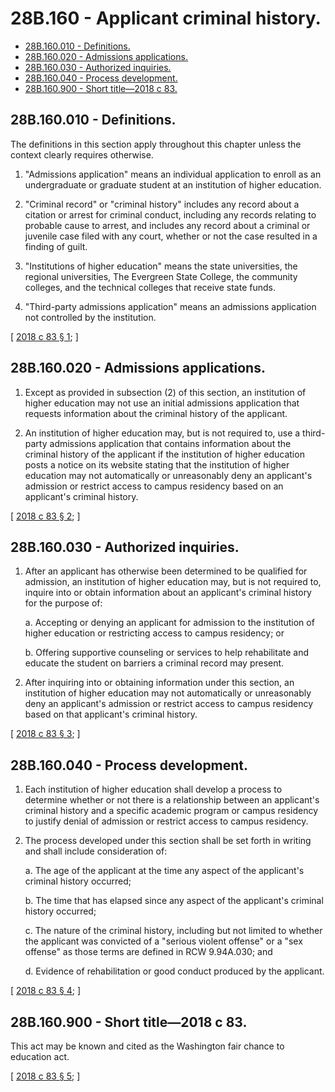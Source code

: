 # 28B.160 - Applicant criminal history.
* [28B.160.010 - Definitions.](#28b160010---definitions)
* [28B.160.020 - Admissions applications.](#28b160020---admissions-applications)
* [28B.160.030 - Authorized inquiries.](#28b160030---authorized-inquiries)
* [28B.160.040 - Process development.](#28b160040---process-development)
* [28B.160.900 - Short title—2018 c 83.](#28b160900---short-title2018-c-83)
## 28B.160.010 - Definitions.
The definitions in this section apply throughout this chapter unless the context clearly requires otherwise.

1. "Admissions application" means an individual application to enroll as an undergraduate or graduate student at an institution of higher education.

2. "Criminal record" or "criminal history" includes any record about a citation or arrest for criminal conduct, including any records relating to probable cause to arrest, and includes any record about a criminal or juvenile case filed with any court, whether or not the case resulted in a finding of guilt.

3. "Institutions of higher education" means the state universities, the regional universities, The Evergreen State College, the community colleges, and the technical colleges that receive state funds.

4. "Third-party admissions application" means an admissions application not controlled by the institution.

\[ [2018 c 83 § 1](https://lawfilesext.leg.wa.gov/biennium/2017-18/Pdf/Bills/Session%20Laws/Senate/6582.SL.pdf?cite=2018%20c%2083%20§%201); \]

## 28B.160.020 - Admissions applications.
1. Except as provided in subsection (2) of this section, an institution of higher education may not use an initial admissions application that requests information about the criminal history of the applicant.

2. An institution of higher education may, but is not required to, use a third-party admissions application that contains information about the criminal history of the applicant if the institution of higher education posts a notice on its website stating that the institution of higher education may not automatically or unreasonably deny an applicant's admission or restrict access to campus residency based on an applicant's criminal history.

\[ [2018 c 83 § 2](https://lawfilesext.leg.wa.gov/biennium/2017-18/Pdf/Bills/Session%20Laws/Senate/6582.SL.pdf?cite=2018%20c%2083%20§%202); \]

## 28B.160.030 - Authorized inquiries.
1. After an applicant has otherwise been determined to be qualified for admission, an institution of higher education may, but is not required to, inquire into or obtain information about an applicant's criminal history for the purpose of:

   a. Accepting or denying an applicant for admission to the institution of higher education or restricting access to campus residency; or

   b. Offering supportive counseling or services to help rehabilitate and educate the student on barriers a criminal record may present.

2. After inquiring into or obtaining information under this section, an institution of higher education may not automatically or unreasonably deny an applicant's admission or restrict access to campus residency based on that applicant's criminal history.

\[ [2018 c 83 § 3](https://lawfilesext.leg.wa.gov/biennium/2017-18/Pdf/Bills/Session%20Laws/Senate/6582.SL.pdf?cite=2018%20c%2083%20§%203); \]

## 28B.160.040 - Process development.
1. Each institution of higher education shall develop a process to determine whether or not there is a relationship between an applicant's criminal history and a specific academic program or campus residency to justify denial of admission or restrict access to campus residency.

2. The process developed under this section shall be set forth in writing and shall include consideration of:

   a. The age of the applicant at the time any aspect of the applicant's criminal history occurred;

   b. The time that has elapsed since any aspect of the applicant's criminal history occurred;

   c. The nature of the criminal history, including but not limited to whether the applicant was convicted of a "serious violent offense" or a "sex offense" as those terms are defined in RCW 9.94A.030; and

   d. Evidence of rehabilitation or good conduct produced by the applicant.

\[ [2018 c 83 § 4](https://lawfilesext.leg.wa.gov/biennium/2017-18/Pdf/Bills/Session%20Laws/Senate/6582.SL.pdf?cite=2018%20c%2083%20§%204); \]

## 28B.160.900 - Short title—2018 c 83.
This act may be known and cited as the Washington fair chance to education act.

\[ [2018 c 83 § 5](https://lawfilesext.leg.wa.gov/biennium/2017-18/Pdf/Bills/Session%20Laws/Senate/6582.SL.pdf?cite=2018%20c%2083%20§%205); \]

